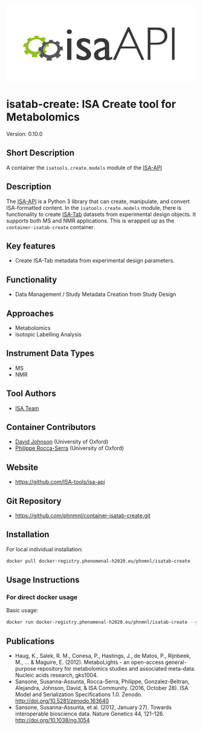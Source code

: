 ![Logo](isa-api_logo.png)

# isatab-create: ISA Create tool for Metabolomics
Version: 0.10.0

## Short Description

A container the `isatools.create.models` module of the 
[ISA-API](http://github.com/ISA-tools/isa-api)

## Description

The [ISA-API](http://github.com/ISA-tools/isa-api) is a Python 3 library that 
can create, manipulate, and convert ISA-formatted content. In the 
`isatools.create.models` module, there is functionality to create 
[ISA-Tab](https://isa-specs.readthedocs.io/en/latest/isatab.html) datasets 
from experimental design objects. It supports both MS and NMR applications. 
This is wrapped up as the `container-isatab-create` container.

## Key features

- Create ISA-Tab metadata from experimental design parameters.

## Functionality

- Data Management / Study Metadata Creation from Study Design

## Approaches

- Metabolomics
- Isotopic Labelling Analysis

## Instrument Data Types

- MS
- NMR

## Tool Authors

- [ISA Team](http://isa-tools.org)

## Container Contributors

- [David Johnson](https://github.com/djcomlab) (University of Oxford)
- [Philippe Rocca-Serra](https://github.com/proccaserra) (University of Oxford)

## Website

- https://github.com/ISA-tools/isa-api


## Git Repository

- https://github.com/phnmnl/container-isatab-create.git

## Installation

For local individual installation:

```bash
docker pull docker-registry.phenomenal-h2020.eu/phnmnl/isatab-create
```

## Usage Instructions

### For direct docker usage

Basic usage:
```bash
docker run docker-registry.phenomenal-h2020.eu/phnmnl/isatab-create --galaxy_parameters_file <galaxy_json_parameters>
```

## Publications

- Haug, K., Salek, R. M., Conesa, P., Hastings, J., de Matos, P., Rijnbeek, M., 
... & Maguire, E. (2012). MetaboLights - an open-access general-purpose 
repository for metabolomics studies and associated meta-data. Nucleic acids 
research, gks1004.
- Sansone, Susanna-Assunta, Rocca-Serra, Philippe, Gonzalez-Beltran, Alejandra, 
Johnson, David, &amp; ISA Community. (2016, October 28). ISA Model and 
Serialization Specifications 1.0. Zenodo. http://doi.org/10.5281/zenodo.163640
- Sansone, Susanna-Assunta, et al. (2012, January 27). Towards interoperable 
bioscience data. Nature Genetics 44, 121–126. http://doi.org/10.1038/ng.1054
